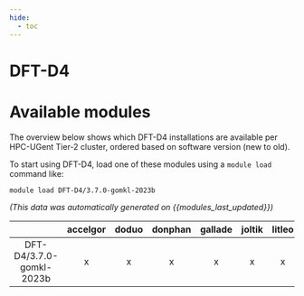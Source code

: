 ```yaml
---
hide:
  - toc
---
```


DFT-D4
======

# Available modules


The overview below shows which DFT-D4 installations are available per HPC-UGent Tier-2 cluster, ordered based on software version (new to old).

To start using DFT-D4, load one of these modules using a `module load` command like:

```shell
module load DFT-D4/3.7.0-gomkl-2023b
```

*(This data was automatically generated on {{modules_last_updated}})*

| |accelgor|doduo|donphan|gallade|joltik|litleo|shinx|
| :---: | :---: | :---: | :---: | :---: | :---: | :---: | :---: |
|DFT-D4/3.7.0-gomkl-2023b|x|x|x|x|x|x|x|
